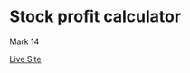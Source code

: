 # Stock profit calculator

Mark 14

[Live Site](https://pratham82-stock-profit-calculator.netlify.app/)
